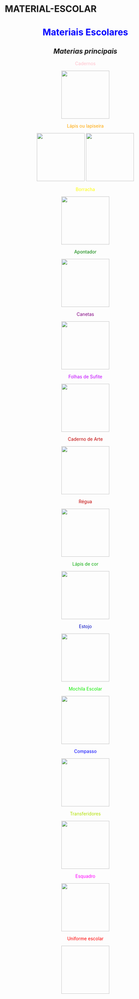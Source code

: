 # MATERIAL-ESCOLAR<!DOCTYPE html>
<html>
  <html lang="pt-br">
  <head>
      <meta charset="UTF-8">
      <link rel="stylesheet" href="style.css">
   </head>
          <body>
               <center>
  <h1><font color="Blue">Materiais Escolares</font></h1> 

  <h2><strong><em>Materias principais</em></strong></h2>

 <p><font color="pink">Cadernos</p> <img src="https://st.depositphotos.com/1875497/3781/i/950/depositphotos_37810929-stock-photo-books-on-white.jpg" width=150 height="150">
  <p><font color="orange">Lápis ou lapiseira </p><img src=https://img.kalunga.com.br/fotosdeprodutos/414335z_2.jpg width=150 height="150">
 <img src=https://cdn.awsli.com.br/600x700/765/765263/produto/177732973/0949cbb81f.jpg width=150 height="150">
    
<p><font color="yellow">Borracha</p><img src="https://static6.depositphotos.com/1055484/603/i/450/depositphotos_6035716-stock-photo-eraser-on-white.jpg" width=150 height="150">
<p><font color="green">Apontador</p><img src="https://st.depositphotos.com/1022214/1743/i/450/depositphotos_17437587-stock-photo-pencil-sharpener.jpg" width=150 height="150">
  <p><font color="purple"> Canetas</p> <img src="https://images.tcdn.com.br/img/img_prod/828793/caneta_esferografica_wow_0_7_mm_pentel_2151_1_54d90ea12ce84bde480c876ea8797519.jpg" width=150 height="150">
 
<p><font color="color: #00FFFF">Folhas de Sufite</p><img src="https://images-americanas.b2w.io/produtos/01/00/img/1887371/3/1887371346_1SZ.jpg" width=150 height="150">

<p><font color="color: #FF00FF">Caderno de Arte</p><img src= "https://files.expanssiva.com.br/products/500x500/reciclado.jpg" width=150 height="150">
 <p>Régua </p><img src= "https://www.armarinhosaojose.com.br/octopus/design/images/94/products/b/regua-serena-3112-30cm-wp-rosa-pastel.jpg" width=150 height="150">
  
                 
<p><font color="peache"> Lápis de cor</p>
 <img src=" https://www.armarinhosaojose.com.br/octopus/design/images/94/products/o/detalhe-lapis-cor-faber-metallic-120410g-10-cores.jpg"width=150 height="150">
  
<p><font color="lilac">Estojo</p><img src="https://static4.depositphotos.com/1005726/373/i/600/depositphotos_3732060-stock-photo-pencil-case.jpg" width=150 height="150">
             
<p><font color="reed">Mochila Escolar</p><img src="https://static3.depositphotos.com/1000616/115/i/450/depositphotos_1155576-stock-photo-red-school-rucksack.jpg" width="150" height="150">

  <p><font color="blue"> Compasso</p><img src="https://cdn.awsli.com.br/300x300/787/787818/produto/86057572/4d5191b688.jpg" width="150" height="150">
  <p><font color="blek"> Transferidores</p>  <img src="https://upload.wikimedia.org/wikipedia/commons/thumb/f/f1/Transferidor.PNG/220px-Transferidor.PNG" width="150" height="150">
  <p><font color="magenta"> Esquadro</p><img src="https://images.tcdn.com.br/img/img_prod/565222/esquadro_45_graus_waleu_502001007_1_20190320171051.jpg " width="150" height="150">
            
<p><font color="red"> Uniforme escolar</p> <img src=" " width="150" height="150">
